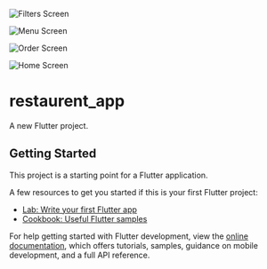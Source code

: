 ![Filters Screen](https://github.com/user-attachments/assets/17631045-c19c-4b14-b146-41f90f744088)

![Menu Screen](https://github.com/user-attachments/assets/ee3c0bba-3111-4e62-a5d5-b3d9330715ea)

![Order Screen](https://github.com/user-attachments/assets/9e425cd1-a4f6-4597-a79b-533fc26f135a)

![Home Screen](https://github.com/user-attachments/assets/e10a82cd-19f5-4d91-b9a6-ca6f96a3cc35)

# restaurent_app

A new Flutter project.

## Getting Started

This project is a starting point for a Flutter application.

A few resources to get you started if this is your first Flutter project:

- [Lab: Write your first Flutter app](https://docs.flutter.dev/get-started/codelab)
- [Cookbook: Useful Flutter samples](https://docs.flutter.dev/cookbook)

For help getting started with Flutter development, view the
[online documentation](https://docs.flutter.dev/), which offers tutorials,
samples, guidance on mobile development, and a full API reference.
